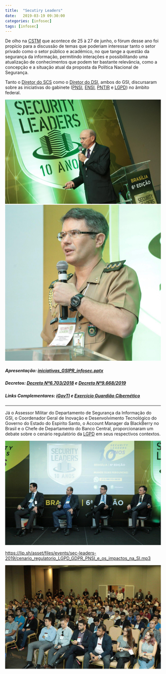 ```yaml
---
title:  "Secutiry Leaders"
date:   2019-03-19 09:30:00
categories: [infosec]
tags: [infosec]
---
```

De olho na [CSTM](http://cstmexpo.com) que acontece de 25 à 27 de junho, o fórum desse ano foi propício para a discussão de temas que poderiam interessar tanto o setor privado como o setor público e acadêmico, no que tange a questão da segurança da informação, permitindo interações e possibilitando uma atualização de conhecimentos que podem ter bastante relevância, como a concepção e a situação atual da proposta da Política Nacional de Segurança.

<!--mais-->

Tanto o [Diretor do SCS](mailto:antonio.capistrano@presidencia.gov.br) como o [Diretor do DSI](mailto:fontenele@presidencia.gov.br), ambos do GSI, discursaram sobre as iniciativas do gabinete ([PNSI](http://dsic.planalto.gov.br/pnsi/resumo), [ENSI](http://www.gsi.gov.br/noticias/2019/estrategia-nacional-de-seguranca-da-informacao-ensi), [PNTIR](http://www.in.gov.br/materia/-/asset_publisher/Kujrw0TZC2Mb/content/id/39729451/do1-2018-09-05-portaria-n-402-de-3-de-setembro-de-2018-39729170) e [LGPD](http://www.planalto.gov.br/ccivil_03/_Ato2015-2018/2018/Lei/L13709.htm)) no âmbito federal.

![Antonio Capistrano](/asset/images/events/sec-leaders-2019/diretor_scs.jpg) ![Marcelo Fontenele](/asset/images/events/sec-leaders-2019/diretor_dsi.jpg)

##### Apresentação: [iniciativas_GSIPR_infosec.pptx](/asset/files/events/sec-leaders-2019/iniciativas_GSIPR_infosec.pptx)

##### Decretos: [Decreto Nº6.703/2018](http://www.planalto.gov.br/ccivil_03/_ato2007-2010/2008/Decreto/D6703.htm) e [Decreto Nº9.668/2019](http://www.planalto.gov.br/ccivil_03/_ato2019-2022/2019/decreto/D9668.htm)

##### Links Complementares: [iGovTI](http://www.planejamento.gov.br/assuntos/empresas-estatais/publicacoes/kits-governanca-ti) e [Exercício Guardião Cibernético](https://www.marinha.mil.br/noticias/marinha-do-brasil-participa-do-i-exercicio-guardiao-cibernetico)

<hr style="width: 100%;">

Já o Assessor Militar do Departamento de Segurança da Informação do GSI, o Coordenador Geral de Inovação e Desenvolvimento Tecnológico do Governo do Estado do Espirito Santo, o Account Manager da BlackBerry no Brasil e o Chefe de Departamento do Banco Central, proporcionaram um debate sobre o cenário regulatório da [LGPD](http://www.planalto.gov.br/ccivil_03/_Ato2015-2018/2018/Lei/L13709.htm) em seus respectivos contextos.

![Debate do Cenário Regulatório da SI](/asset/images/events/sec-leaders-2019/debate_cenario_regulatorio.jpg)

https://lip.sh/asset/files/events/sec-leaders-2019/cenario_regulatorio_LGPD_GDPR_PNSI_e_os_impactos_na_SI.mp3

![Plateia](/asset/images/events/sec-leaders-2019/plateia.jpg)
